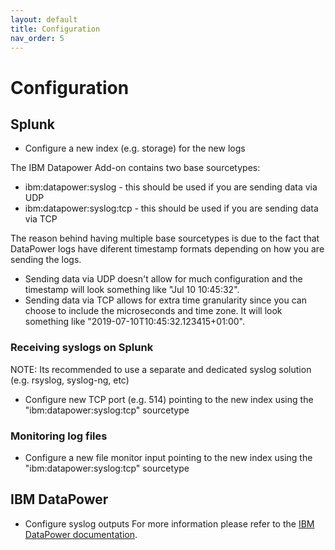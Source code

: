 ```yaml
---
layout: default
title: Configuration
nav_order: 5
---
```


# Configuration

## Splunk

- Configure a new index (e.g. storage) for the new logs

The IBM Datapower Add-on contains two base sourcetypes:
- ibm:datapower:syslog - this should be used if you are sending data via UDP
- ibm:datapower:syslog:tcp - this should be used if you are sending data via TCP

The reason behind having multiple base sourcetypes is due to the fact that DataPower logs have diferent timestamp formats depending on how you are sending the logs.
- Sending data via UDP doesn't allow for much configuration and the timestamp will look something like "Jul 10 10:45:32".
- Sending data via TCP allows for extra time granularity since you can choose to include the microseconds and time zone. It will look something like "2019-07-10T10:45:32.123415+01:00".

### Receiving syslogs on Splunk

NOTE: Its recommended to use a separate and dedicated syslog solution (e.g. rsyslog, syslog-ng, etc)
- Configure new TCP port (e.g. 514) pointing to the new index using the "ibm:datapower:syslog:tcp" sourcetype

### Monitoring log files

- Configure a new file monitor input pointing to the new index using the "ibm:datapower:syslog:tcp" sourcetype

## IBM DataPower

- Configure syslog outputs
For more information please refer to the [IBM DataPower documentation](https://www.ibm.com/support/knowledgecenter/SS9H2Y_7.5.0/com.ibm.dp.doc/logtarget_configuring.html).
